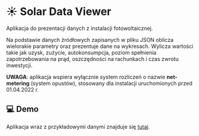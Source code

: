 # ☀️ Solar Data Viewer

Aplikacja do prezentacji danych z instalacji fotowoltaicznej.

Na podstawie danych źródłowych zapisanych w pliku JSON oblicza wielorakie parametry oraz prezentuje dane na wykresach.
Wylicza wartości takie jak uzysk, zużycie, autokonsumpcja, poziom spełnienia zapotrzebowania na prąd, oszczędności na rachunkach i czas zwrotu inwestycji.

**UWAGA**: aplikacja wspiera wyłącznie system rozliczeń o nazwie **net-metering** (system opustów), stosowany dla instalacji uruchomionych przed 01.04.2022 r.

## 💻 Demo

Aplikacja wraz z przykładowymi danymi znajduje się [tutaj](https://solardataviewer.tk/#data-source=demo-data.json).
